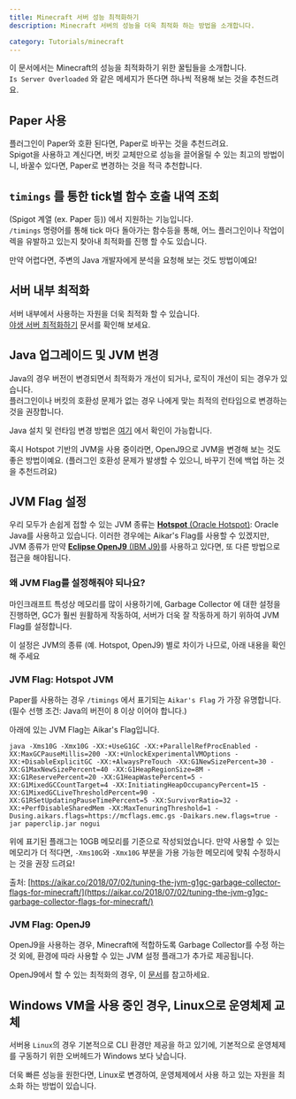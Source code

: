 ```yaml
---
title: Minecraft 서버 성능 최적화하기
description: Minecraft 서버의 성능을 더욱 최적화 하는 방법을 소개합니다.

category: Tutorials/minecraft
---
```

이 문서에서는 Minecraft의 성능을 최적화하기 위한 꿀팁들을 소개합니다.  
`Is Server Overloaded` 와 같은 메세지가 뜬다면 하나씩 적용해 보는 것을 추천드려요.  


## Paper 사용
플러그인이 Paper와 호환 된다면, Paper로 바꾸는 것을 추천드려요.  
Spigot을 사용하고 계신다면, 버킷 교체만으로 성능을 끌어올릴 수 있는 최고의 방법이니, 바꿀수 있다면, Paper로 변경하는 것을 적극 추천합니다.

## `timings` 를 통한 tick별 함수 호출 내역 조회
(Spigot 계열 (ex. Paper 등)) 에서 지원하는 기능입니다.  
`/timings` 명령어를 통해 tick 마다 돌아가는 함수등을 통해, 어느 플러그인이나 작업이 렉을 유발하고 있는지 찾아내 최적화를 진행 할 수도 있습니다.  

만약 어렵다면, 주변의 Java 개발자에게 분석을 요청해 보는 것도 방법이예요!  

## 서버 내부 최적화
서버 내부에서 사용하는 자원을 더욱 최적화 할 수 있습니다.  
[야생 서버 최적화하기](/tutorials/minecraft/further-optimizing-smp-servers) 문서를 확인해 보세요.

## Java 업그레이드 및 JVM 변경
Java의 경우 버전이 변경되면서 최적화가 개선이 되거나, 로직이 개선이 되는 경우가 있습니다.  
플러그인이나 버킷의 호환성 문제가 없는 경우 나에게 맞는 최적의 런타임으로 변경하는 것을 권장합니다.  

Java 설치 및 런타임 변경 방법은 [여기](/tutorials/minecraft/install-guide/java) 에서 확인이 가능합니다.

혹시 Hotspot 기반의 JVM을 사용 중이라면, OpenJ9으로 JVM을 변경해 보는 것도 좋은 방법이예요. (플러그인 호환성 문제가 발생할 수 있으니, 바꾸기 전에 백업 하는 것을 추천드려요)

## JVM Flag 설정

우리 모두가 손쉽게 접할 수 있는 JVM 종류는 [**Hotspot** (Oracle Hotspot)](https://openjdk.java.net/groups/hotspot/): Oracle Java를 사용하고 있습니다.
이러한 경우에는 Aikar's Flag를 사용할 수 있겠지만, JVM 종류가 만약 [**Eclipse OpenJ9** (IBM J9)](https://www.eclipse.org/openj9/)를 사용하고 있다면, 또 다른 방법으로 접근을 해야됩니다.

### 왜 JVM Flag를 설정해줘야 되나요?

마인크래프트 특성상 메모리를 많이 사용하기에, Garbage Collector 에 대한 설정을 진행하면, GC가 훨씬 원활하게 작동하여, 서버가 더욱 잘 작동하게 하기 위하여 JVM Flag를 설정합니다.  

이 설정은 JVM의 종류 (예. Hotspot, OpenJ9) 별로 차이가 나므로, 아래 내용을 확인해 주세요
### JVM Flag: Hotspot JVM

Paper를 사용하는 경우 `/timings` 에서 표기되는 `Aikar's Flag` 가 가장 유명합니다.  
(필수 선행 조건: Java의 버전이 8 이상 이어야 합니다.)  

아래에 있는 JVM Flag는 Aikar's Flag입니다.  
```
java -Xms10G -Xmx10G -XX:+UseG1GC -XX:+ParallelRefProcEnabled -XX:MaxGCPauseMillis=200 -XX:+UnlockExperimentalVMOptions -XX:+DisableExplicitGC -XX:+AlwaysPreTouch -XX:G1NewSizePercent=30 -XX:G1MaxNewSizePercent=40 -XX:G1HeapRegionSize=8M -XX:G1ReservePercent=20 -XX:G1HeapWastePercent=5 -XX:G1MixedGCCountTarget=4 -XX:InitiatingHeapOccupancyPercent=15 -XX:G1MixedGCLiveThresholdPercent=90 -XX:G1RSetUpdatingPauseTimePercent=5 -XX:SurvivorRatio=32 -XX:+PerfDisableSharedMem -XX:MaxTenuringThreshold=1 -Dusing.aikars.flags=https://mcflags.emc.gs -Daikars.new.flags=true -jar paperclip.jar nogui
```
  
위에 표기된 플래그는 10GB 메모리를 기준으로 작성되었습니다. 만약 사용할 수 있는 메모리가 더 적다면, `-Xms10G`와 `-Xmx10G` 부분을 가용 가능한 메모리에 맞춰 수정하시는 것을 권장 드려요!  

출처: [https://aikar.co/2018/07/02/tuning-the-jvm-g1gc-garbage-collector-flags-for-minecraft/](https://aikar.co/2018/07/02/tuning-the-jvm-g1gc-garbage-collector-flags-for-minecraft/)

### JVM Flag: OpenJ9

OpenJ9을 사용하는 경우, Minecraft에 적합하도록 Garbage Collector를 수정 하는 것 외에, 환경에 따라 사용할 수 있는 JVM 설정 플래그가 추가로 제공됩니다.  

OpenJ9에서 할 수 있는 최적화의 경우, 이 [문서](/faq/tutorials/further-optimizing-openj9-jvm-for-minecraft)를 참고하세요.

## Windows VM을 사용 중인 경우, Linux으로 운영체제 교체
서버용 `Linux`의 경우 기본적으로 CLI 환경만 제공을 하고 있기에, 기본적으로 운영체제를 구동하기 위한 오버헤드가 Windows 보다 낮습니다.  

더욱 빠른 성능을 원한다면, Linux로 변경하여, 운영체제에서 사용 하고 있는 자원을 최소화 하는 방법이 있습니다.


